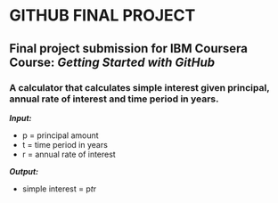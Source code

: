 # **GITHUB FINAL PROJECT**
## Final project submission for **IBM Coursera Course: _Getting Started with GitHub_**

### A calculator that calculates simple interest given principal, annual rate of interest and time period in years.

**_Input:_**
   * p = principal amount
   * t = time period in years
   * r = annual rate of interest

**_Output:_**
   * simple interest = p*t*r
   
